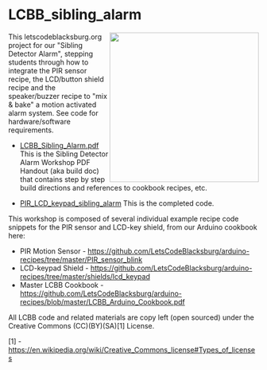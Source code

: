 # LCBB_sibling_alarm
<IMG src=http://theweeks.org/tmp/PICS/LCBB/LCBB_Sibling-Alarm_1024.jpg width=300 align=right>
This letscodeblacksburg.org project for our "Sibling Detector Alarm", stepping students through how to integrate the PIR sensor recipe, the LCD/button shield recipe and the speaker/buzzer recipe to "mix & bake" a motion activated alarm system. See code for hardware/software requirements.

* [LCBB_Sibling_Alarm.pdf](LCBB_Sibling_Alarm.pdf)
This is the Sibling Detector Alarm Workshop PDF Handout (aka build doc) that contains step by step build directions and references to cookbook recipes, etc.	

* [PIR_LCD_keypad_sibling_alarm](PIR_LCD_keypad_sibling_alarm)
This is the completed code.

This workshop is composed of several individual example recipe code snippets for the PIR sensor and LCD-key shield, from our Arduino cookbook here:

* PIR Motion Sensor - https://github.com/LetsCodeBlacksburg/arduino-recipes/tree/master/PIR_sensor_blink
* LCD-keypad Shield - https://github.com/LetsCodeBlacksburg/arduino-recipes/tree/master/shields/lcd_keypad
* Master LCBB Cookbook - https://github.com/LetsCodeBlacksburg/arduino-recipes/blob/master/LCBB_Arduino_Cookbook.pdf

All LCBB code and related materials are copy left (open sourced) under the Creative Commons (CC)(BY)(SA)[1] License.

[1] - https://en.wikipedia.org/wiki/Creative_Commons_license#Types_of_licenses
